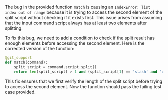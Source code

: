 The bug in the provided function `match` is causing an `IndexError: list index out of range` because it is trying to access the second element of the split script without checking if it exists first. This issue arises from assuming that the input command script always has at least two elements after splitting.

To fix this bug, we need to add a condition to check if the split result has enough elements before accessing the second element. Here is the corrected version of the function:

```python
@git_support
def match(command):
    split_script = command.script.split()
    return len(split_script) > 1 and (split_script[1] == 'stash' and 'usage:' in command.stderr)
```

This fix ensures that we first verify the length of the split script before trying to access the second element. Now the function should pass the failing test case provided.